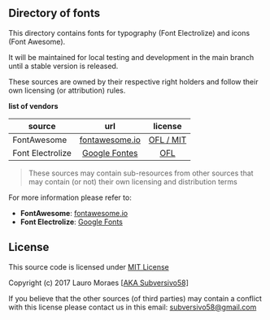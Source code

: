 ## Directory of fonts

This directory contains fonts for typography (Font Electrolize) and icons (Font Awesome).

It will be maintained for local testing and development in the main branch until a stable version is released.

These sources are owned by their respective right holders and follow their own licensing (or attribution) rules.


**list of vendors**

source | url   | license
------------|:-----------:|:---------------:
FontAwesome | [fontawesome.io](http://fontawesome.io/) | [OFL / MIT](http://fontawesome.io/license/)
Font Electrolize | [Google Fontes](https://fonts.google.com/specimen/Electrolize?selection.family=Electrolize) | [OFL](http://scripts.sil.org/cms/scripts/page.php?site_id=nrsi&id=OFL_web)

> These sources may contain sub-resources from other sources that may contain (or not) their own licensing and distribution terms


For more information please refer to:

* **FontAwesome**: [fontawesome.io](http://fontawesome.io/)
* **Font Electrolize**: [Google Fonts](https://fonts.google.com/specimen/Electrolize?selection.family=Electrolize)

## License

This source code is licensed under [MIT License](https://github.com/subversivo58/subversivo58.github.io/blob/master/LICENSE)

Copyright (c) 2017 Lauro Moraes [[AKA Subversivo58]](https://github.com/subversivo58)

If you believe that the other sources (of third parties) may contain a conflict with this license please contact us in this email: [subversivo58@gmail.com](mailto:subversivo58@gmail.com?subject=LICENSE)
